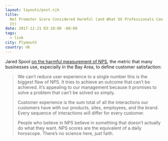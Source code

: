 ```yaml
---
layout: layouts/post.njk
title:
  Net Promoter Score Considered Harmful (and What UX Professionals Can Do About
  It)
date: 2017-12-21 03:10:00 -08:00
tags:
  - link
city: Plymouth
country: UK
---
```


Jared Spool [on the harmful measurement of NPS](https://blog.usejournal.com/net-promoter-score-considered-harmful-and-what-ux-professionals-can-do-about-it-fe7a132f4430), the metric that many businesses use, especially in the Bay Area, to define customer satisfaction:

> We can’t reduce user experience to a single number
> this is the biggest flaw of NPS. It tries to achieve an outcome that can’t be achieved. It’s appealing to our management because it promises to solve a problem that can’t be solved so simply.
>
> Customer experience is the sum total of all the interactions our customers have with our products, sites, employees, and the brand. Every sequence of interactions will differ for every customer.
>
> People who believe in NPS believe in something that doesn’t actually do what they want. NPS scores are the equivalent of a daily horoscope. There’s no science here, just faith.
